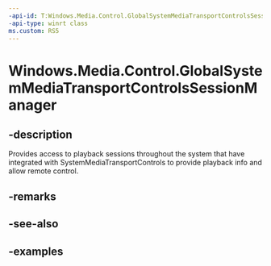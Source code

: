 ```yaml
---
-api-id: T:Windows.Media.Control.GlobalSystemMediaTransportControlsSessionManager
-api-type: winrt class
ms.custom: RS5
---
```


<!-- Class syntax.
public class GlobalSystemMediaTransportControlsSessionManager 
-->

# Windows.Media.Control.GlobalSystemMediaTransportControlsSessionManager

## -description
Provides access to playback sessions throughout the system that have integrated with SystemMediaTransportControls to provide playback info and allow remote control. 

## -remarks

## -see-also

## -examples

